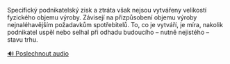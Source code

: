 
Specifický podnikatelský zisk a ztráta však nejsou vytvářeny velikostí fyzického objemu výroby. Závisejí na přizpůsobení objemu výroby nejnaléhavějším požadavkům spotřebitelů. To, co je vytváří, je míra, nakolik podnikatel uspěl nebo selhal při odhadu budoucího – nutně nejistého – stavu trhu.

[🔊 Poslechnout audio](/data/7-paragraphs/audio/chapter_59/para_009-Specifick-podnikatelsk-zisk-a-ztrta-vak-nejsou.mp3)
